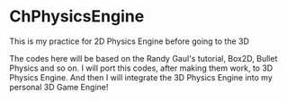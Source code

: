 # ChPhysicsEngine
This is my practice for 2D Physics Engine before going to the 3D

The codes here will be based on the Randy Gaul's tutorial, Box2D, Bullet Physics and so on.
I will port this codes, after making them work, to 3D Physics Engine.
And then I will integrate the 3D Physics Engine into my personal 3D Game Engine!
